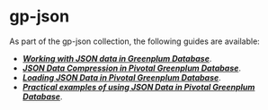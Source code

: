 # gp-json

As part of the gp-json collection, the following guides are available:

- [***Working with JSON data in Greenplum Database***](GETTING-STARTED-GUIDE.MD).
- [***JSON Data Compression in Pivotal Greenplum Database***](JSON-COMPRESSION-GPDB.md).
- [***Loading JSON Data in Pivotal Greenplum Database***](LOADING-JSON-DATA.md).
- [***Practical examples of using JSON Data in Pivotal Greenplum Database***](JSON-EXAMPLES.md).
